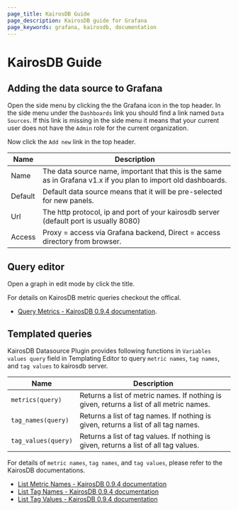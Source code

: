 ```yaml
---
page_title: KairosDB Guide
page_description: KairosDB guide for Grafana
page_keywords: grafana, kairosdb, documentation
---
```


# KairosDB Guide

## Adding the data source to Grafana
Open the side menu by clicking the the Grafana icon in the top header. In the side menu under the `Dashboards` link you
should find a link named `Data Sources`. If this link is missing in the side menu it means that your current
user does not have the `Admin` role for the current organization.

<!-- ![](/img/v2/add_datasource_kairosdb.png) -->

Now click the `Add new` link in the top header.

Name | Description
------------ | -------------
Name | The data source name, important that this is the same as in Grafana v1.x if you plan to import old dashboards.
Default | Default data source means that it will be pre-selected for new panels.
Url | The http protocol, ip and port of your kairosdb server (default port is usually 8080)
Access | Proxy = access via Grafana backend, Direct = access directory from browser.

## Query editor
Open a graph in edit mode by click the title.

<!-- ![](/img/v2/kairosdb_query_editor.png) -->

For details on KairosDB metric queries checkout the offical.

- [Query Metrics - KairosDB 0.9.4 documentation](http://kairosdb.github.io/kairosdocs/restapi/QueryMetrics.html).

## Templated queries
KairosDB Datasource Plugin provides following functions in `Variables values query` field in Templating Editor to query `metric names`, `tag names`, and `tag values` to kairosdb server.

Name | Description
---- | ----
`metrics(query)` | Returns a list of metric names. If nothing is given, returns a list of all metric names.
`tag_names(query)` | Returns a list of tag names. If nothing is given, returns a list of all tag names.
`tag_values(query)` | Returns a list of tag values. If nothing is given, returns a list of all tag values.

For details of `metric names`, `tag names`, and `tag values`, please refer to the KairosDB documentations.

- [List Metric Names - KairosDB 0.9.4 documentation](http://kairosdb.github.io/kairosdocs/restapi/ListMetricNames.html)
- [List Tag Names - KairosDB 0.9.4 documentation](http://kairosdb.github.io/kairosdocs/restapi/ListTagNames.html)
- [List Tag Values - KairosDB 0.9.4 documentation](http://kairosdb.github.io/kairosdocs/restapi/ListTagValues.html)
